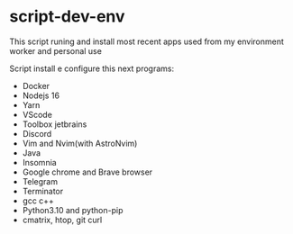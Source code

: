 # script-dev-env

This script runing and install most recent apps used from my environment worker and personal use


Script install e configure this next programs:

- Docker
- Nodejs 16
- Yarn
- VScode
- Toolbox jetbrains
- Discord
- Vim and Nvim(with AstroNvim)
- Java
- Insomnia
- Google chrome and Brave browser
- Telegram
- Terminator
- gcc c++
- Python3.10 and python-pip
- cmatrix, htop, git curl
